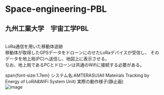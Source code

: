 # Space-engineering-PBL
<h2>九州工業大学　宇宙工学PBL</h2><br>
LoRa通信を用いた移動体追跡<br>
移動体が取得したGPSデータをドローンにのせたLoRaデバイスが受信し、
そのデータを地上局(PC)へ送信し、地図上に表示させる。<br>
なお、地上局であるPCとドローンは共通のWifiに接続する必要がある。<br>

span{font-size:1.7em}
システム名:AMTERASU(<span>A</span>ll <span>M</span>ateirals <span>T</span>racking by <span>E</span>nergy of Lo<span>RA</span>&WiFi <span>S</span>ystem <span>U</span>nit)
実際の動作様子(静止画)<br>
![image](https://github.com/gsit2103/Space-engineering-PBL/assets/96325395/d160fb9a-ea30-4855-aeca-e6d78d1a5fbe)
